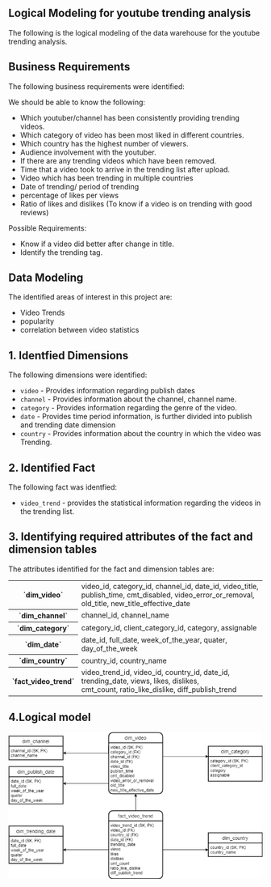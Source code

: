 ## Logical Modeling for youtube trending analysis

The following is the logical modeling of the data warehouse for the youtube trending analysis.

## Business Requirements

The following business requirements were identified:

We should be able to know the following:
* Which youtuber/channel has been consistently providing trending videos.
* Which category of video has been most liked in different countries.
* Which country has the highest number of viewers.
* Audience involvement with the youtuber.
* If there are any trending videos which have been removed.
* Time that a video took to arrive in the trending list after upload.
* Video which has been trending in multiple countries
* Date of trending/ period of trending
* percentage of likes per views
* Ratio of likes and dislikes (To know if a video is on trending with good reviews)

Possible Requirements:
* Know if a video did better after change in title.
* Identify the trending tag.

## Data Modeling

The identified areas of interest in this project are:
* Video Trends
* popularity
* correlation between video statistics


## 1. Identfied Dimensions

The following dimensions were identified:
* `video` - Provides information regarding publish dates
* `channel` - Provides information about the channel, channel name.
* `category` - Provides information regarding the genre of the video.
* `date` - Provides time period information, is further divided into publish and trending date dimension
* `country` - Provides information about the country in which the video was Trending.

## 2. Identified Fact

The following fact was identfied:
* `video_trend` - provides the statistical information regarding the videos in the trending list.

## 3. Identifying required attributes of the fact and dimension tables

The attributes identified for the fact and dimension tables are:

<table>
<tr>
<th>`dim_video` </th> 
<td>video_id, category_id, channel_id, date_id, video_title, publish_time, cmt_disabled, video_error_or_removal, old_title, new_title_effective_date</td>
</tr>
<tr>
<th> `dim_channel` </th>
<td>channel_id, channel_name</td>
</tr>
<tr>
<th>`dim_category`</th>
<td>category_id, client_category_id, category, assignable</td>
</tr>
<tr>
<th>`dim_date` </th>
<td>date_id, full_date, week_of_the_year, quater, day_of_the_week
</td>
</tr>
<tr>
<th>`dim_country` </th>
<td>country_id, country_name</td>
</tr>
<tr>
<th>`fact_video_trend` </th>
<td>video_trend_id, video_id, country_id, date_id, trending_date, views, likes, dislikes, <br> cmt_count, ratio_like_dislike, diff_publish_trend</td>
</tr>
</table>

## 4.Logical model


![alt text](logical_model.png)
